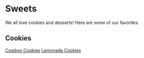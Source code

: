 # Sweets

We all love cookies and desserts!  Here are some of our favorites.

## Cookies

[Cowboy Cookies](Cookies/cowboy_cookies.md)
[Lemonade Cookies](Cookies/lemonade_cookies.md)